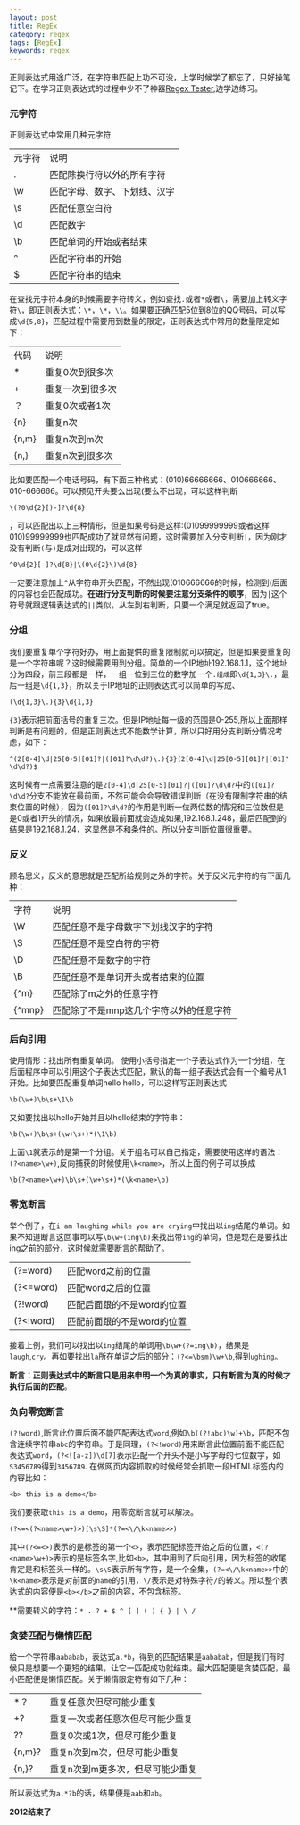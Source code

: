 ```yaml
---
layout: post
title: RegEx
category: regex
tags: [RegEx]
keywords: regex
---
```


正则表达式用途广泛，在字符串匹配上功不可没，上学时候学了都忘了，只好操笔记下。在学习正则表达式的过程中少不了神器[Regex Tester](http://deerchao.net/tools/regex_tester/regextester.zip),边学边练习。

### 元字符

正则表达式中常用几种元字符

<table class="table table-bordered table-striped">
    <tr><td>元字符</td><td>说明</td></tr>
    <tr><td>.</td><td>匹配除换行符以外的所有字符</td></tr>
    <tr><td>\w</td><td>匹配字母、数字、下划线、汉字</td></tr>
    <tr><td>\s</td><td>匹配任意空白符</td></tr>
    <tr><td>\d</td><td>匹配数字</td></tr>
    <tr><td>\b</td><td>匹配单词的开始或者结束</td></tr>
    <tr><td>^</td><td>匹配字符串的开始</td></tr>
    <tr><td>$</td><td>匹配字符串的结束</td></tr>
</table>

在查找元字符本身的时候需要字符转义，例如查找`.`或者`*`或者`\`，需要加上转义字符`\`，即正则表达式：`\*`，`\*`，`\\`。如果要正确匹配5位到8位的QQ号码，可以写成`\d{5,8}`，匹配过程中需要用到数量的限定，正则表达式中常用的数量限定如下：

<table class="table table-bordered table-striped">
    <tr><td>代码</td><td>说明</td></tr>
    <tr><td>*</td><td>重复0次到很多次</td></tr>
    <tr><td>+</td><td>重复一次到很多次</td></tr>
    <tr><td>？</td><td>重复0次或者1次</td></tr>
    <tr><td>{n}</td><td>重复n次</td></tr>
    <tr><td>{n,m}</td><td>重复n次到m次</td></tr>
    <tr><td>{n,}</td><td>重复n次到很多次</td></tr>
</table>

比如要匹配一个电话号码，有下面三种格式：(010)66666666、010666666、010-666666。可以预见开头要么出现(要么不出现，可以这样判断

	\(?0\d{2}[)-]?\d{8}

，可以匹配出以上三种情形，但是如果号码是这样:(01099999999或者这样010)99999999也匹配成功了就显然有问题，这时需要加入分支判断`|`，因为刚才没有判断`(`与`)`是成对出现的，可以这样

	^0\d{2}[-]?\d{8}|\(0\d{2}\)\d{8}

一定要注意加上`^`从字符串开头匹配，不然出现(010666666的时候，检测到(后面的内容也会匹配成功。**在进行分支判断的时候要注意分支条件的顺序**，因为`|`这个符号就跟逻辑表达式的`||`类似，从左到右判断，只要一个满足就返回了true。

### 分组

我们要重复单个字符好办，用上面提供的重复限制就可以搞定，但是如果要重复的是一个字符串呢？这时候需要用到分组。简单的一个IP地址192.168.1.1，这个地址分为四段，前三段都是一样，一组一位到三位的数字加一个`.组成`即`\d{1,3}\.`，最后一组是`\d{1,3}`，所以关于IP地址的正则表达式可以简单的写成、

	(\d{1,3}\.){3}\d{1,3}

`{3}`表示把前面括号的重复三次。但是IP地址每一级的范围是0-255,所以上面那样判断是有问题的，但是正则表达式不能数学计算，所以只好用分支判断分情况考虑，如下：

	^(2[0-4]\d|25[0-5][01]?|([01]?\d\d?)\.){3}(2[0-4]\d|25[0-5][01]?|[01]?\d\d?)$

这时候有一点需要注意的是`2[0-4]\d|25[0-5][01]?|([01]?\d\d?`中的`([01]?\d\d?`分支不能放在最前面，不然可能会会导致错误判断（在没有限制字符串的结束位置的时候），因为`([01]?\d\d?`的作用是判断一位两位数的情况和三位数但是是0或者1开头的情况，如果放最前面就会造成如果,192.168.1.248，最后匹配到的结果是192.168.1.24，这显然是不和条件的。所以分支判断位置很重要。

### 反义

顾名思义，反义的意思就是匹配所给规则之外的字符。关于反义元字符的有下面几种：

<table class="table table-bordered table-striped">
    <tr><td>字符</td><td>说明</td></tr>
    <tr><td>\W</td><td>匹配任意不是字母数字下划线汉字的字符</td></tr>
    <tr><td>\S</td><td>匹配任意不是空白符的字符</td></tr>
    <tr><td>\D</td><td>匹配任意不是数字的字符</td></tr>
    <tr><td>\B</td><td>匹配任意不是单词开头或者结束的位置</td></tr>
    <tr><td>{^m}</td><td>匹配除了m之外的任意字符</td></tr>
    <tr><td>{^mnp}</td><td>匹配除了不是mnp这几个字符以外的任意字符</td></tr>
</table>

### 后向引用

使用情形：找出所有重复单词。
使用小括号指定一个子表达式作为一个分组，在后面程序中可以引用这个子表达式匹配，默认的每一组子表达式会有一个编号从1开始。比如要匹配重复单词hello hello，可以这样写正则表达式

	\b(\w+)\b\s+\1\b  

又如要找出以hello开始并且以hello结束的字符串：

	\b(\w+)\b\s+(\w+\s+)*(\1\b)

上面`\1`就表示的是第一个分组。关于组名可以自己指定，需要使用这样的语法：`(?<name>\w+)`,反向捕获的时候使用`\k<name>`，所以上面的例子可以换成

	\b(?<name>\w+)\b\s+(\w+\s+)*(\k<name>\b)

### 零宽断言

举个例子，在`i am laughing while you are crying`中找出以`ing`结尾的单词。如果不知道断言这回事可以写`\b\w+(ing\b)`来找出带`ing`的单词，但是现在是要找出ing之前的部分，这时候就需要断言的帮助了。

<table class="table table-bordered table-striped">
    <tr><td>(?=word)</td><td>匹配word之前的位置</td></tr>
    <tr><td>(?&lt=word)</td><td>匹配word之后的位置</td></tr>
    <tr><td>(?!word)</td><td>匹配后面跟的不是word的位置</td></tr>
    <tr><td>(?&lt!word)</td><td>匹配前面跟的不是word的位置</td></tr>
</table>

接着上例，我们可以找出以`ing`结尾的单词用`\b\w+(?=ing\b)`，结果是`laugh`,`cry`。再如要找出`la`所在单词之后的部分：`(?<=\bsm)\w+\b`,得到`ughing`。

**断言：正则表达式中的断言只是用来申明一个为真的事实，只有断言为真的时候才执行后面的匹配**。

### 负向零宽断言
`(?!word)`,断言此位置后面不能匹配表达式`word`,例如`\b((?!abc)\w)+\b`，匹配不包含连续字符串`abc`的字符串。于是同理，`(?<!word)`用来断言此位置前面不能匹配表达式`word`，`(?<![a-z])\d[7]`表示匹配一个开头不是小写字母的七位数字，如`S3456789`得到`3456789`.
在做网页内容抓取的时候经常会抓取一段HTML标签内的内容比如：

	<b> this is a demo</b>

我们要获取`this is a demo`，用零宽断言就可以解决。

	(?<=<(?<name>\w+)>)[\s\S]*(?=<\/\k<name>>)

其中`(?<=<>)`表示的是标签的第一个`<>`，表示匹配标签开始之后的位置，`<(?<name>\w+)>`表示的是标签名字,比如`<b>`，其中用到了后向引用，因为标签的收尾肯定是和标签头一样的。`\s\S`表示所有字符，是一个全集，`(?=<\/\k<name>>`中的`\k<name>`表示是对前面的`name`的引用，`\/`表示是对特殊字符`/`的转义。所以整个表达式的内容便是`<b></b>`之前的内容，不包含标签。

**需要转义的字符：`* . ? + $ ^ [ ] ( ) { } | \ /`

### 贪婪匹配与懒惰匹配

给一个字符串`aababab`，表达式`a.*b`，得到的匹配结果是`aababab`，但是我们有时候只是想要一个更短的结果，让它一匹配成功就结束。最大匹配便是贪婪匹配，最小匹配便是懒惰匹配。关于懒惰限定符有如下几种：

<table class="table table-bordered table-striped">
    <tr><td>*？</td><td>重复任意次但尽可能少重复</td></tr>
    <tr><td>+?</td><td>重复一次或者任意次但尽可能少重复</td></tr>
    <tr><td>??</td><td>重复0次或1次，但尽可能少重复</td></tr>
    <tr><td>{n,m}?</td><td>重复n次到m次，但尽可能少重复</td></tr>
    <tr><td>{n,}?</td><td>重复n次到m更多次，但尽可能少重复</td></tr>
</table>

所以表达式为`a.*?b`的话，结果便是`aab`和`ab`。

**2012结束了**